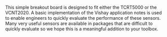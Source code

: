This simple breakout board is designed to fit either the TCRT5000 or the VCNT2020. A basic
implementation of the Vishay application notes is used to enable engineers to quickly evaluate the
performance of these sensors. Many very useful sensors are available in packages that are difficult to
quickly evaluate so we hope this is a meaningful addition to your toolbox.
